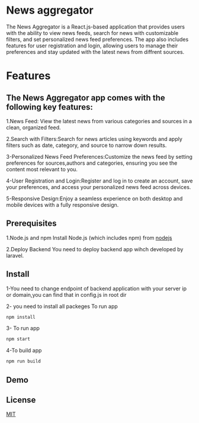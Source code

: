 # News aggregator
The News Aggregator is a React.js-based application that provides users with the ability to view news feeds, search for news with customizable filters, and set personalized news feed preferences. The app also includes features for user registration and login, allowing users to manage their preferences and stay updated with the latest news from diffrent sources.

# Features

## The News Aggregator app comes with the following key features:

1.News Feed: View the latest news from various categories and sources in a clean, organized feed.

2.Search with Filters:Search for news articles using keywords and apply filters such as date, category, and source to narrow down results.

3-Personalized News Feed Preferences:Customize the news feed by setting preferences for sources,authors and categories, ensuring you see the content most relevant to you.

4-User Registration and Login:Register and log in to create an account, save your preferences, and access your personalized news feed across devices.

5-Responsive Design:Enjoy a seamless experience on both desktop and mobile devices with a fully responsive design.


## Prerequisites
1.Node.js and npm 
Install Node.js (which includes npm) from [nodejs](https://nodejs.org/)

2.Deploy Backend 
You need to deploy backend app wihch developed by laravel.

## Install
1-You need to change endpoint of backend application with your server ip or domain,you can find that in config.js in root dir

2- you need to install all packeges 
To run app
```bash
npm install
```
3- To run app
```bash
npm start
```

4-To build app
```bash
npm run build
```

## Demo



## License

[MIT](https://choosealicense.com/licenses/mit/)